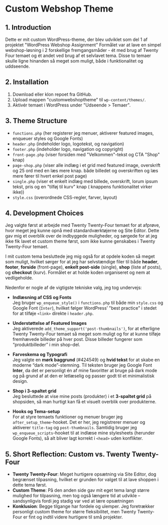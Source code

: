 # Custom Webshop Theme

## 1. Introduction
Dette er mit custom WordPress-theme, der blev udviklet som del 1 af projektet "WordPress Webshop Assignment"
Formålet var at lave en simpel webshop-løsning i 2 forskellige fremgangsmåder - ét med brug af Twenty Four temaet og ét andet ved brug af et selvlavet tema.
Disse to temaer skulle ligne hinanden så meget som muligt, både i funktionalitet og uddseende.

## 2. Installation
1. Download eller klon repoet fra GitHub.
2. Upload mappen "customwebshoptheme" til `wp-content/themes/`.
3. Aktivér temaet i WordPress under "Udseende > Temaer".

## 3. Theme Structure
- `functions.php` (her registerer jeg menuer, aktiverer featured images, enqueuer styles og Google Fonts)
- `header.php` (indeholder logo, logotekst, og navigation)
- `footer.php` (indeholder logo, navigation og copyright)
- `front-page.php` (viser forsiden med "Velkommen"-tekst og CTA "Shop" knap)
- `page-shop.php` (viser alle indlæg i et grid med featured image, overskrift og 25 ord med en læs mere knap. både billedet og overskriften og læs mere fører til hvert enkel post page)
- `single.php` (viser et enkelt indlæg med billede, overskrift, lorum ipsum tekst, pris og en "tilføj til kurv" knap ( knappens funktionalitet virker ikke))
- `style.css` (overordnede CSS-regler, farver, layout)

## 4. Development Choices
Jeg valgte først at arbejde med Twenty Twenty-Four temaet for at afprøve, hvor meget jeg kunne opnå med standardværktøjerne og Site Editor. Dette gav mig et overblik over de indbyggede muligheder, og sørgede for at jeg ikke fik lavet et custom theme først, som ikke kunne genskabes i  Twenty Twenty-Four temaet.

I mit custom tema besluttede jeg mig også for at opdele koden så meget som muligt, hvilket sørger for at jeg har selvstændige filer til både **header**, **footer**, **forside** (front-page), **enkelt post-side** (single), **shop** (liste af posts), og **checkout** (kurv). Formålet er at holde koden organiseret og nem at vedligeholde. 

Nedenfor er nogle af de vigtigste tekniske valg, jeg tog undervejs:

- **Indlæsning af CSS og Fonts**  
  Jeg bruger `wp_enqueue_style()` i `functions.php` til både min `style.css` og Google Font (`Inter`), hvilket følger WordPress’ "best practice" i stedet for at tilføje `<link>` direkte i `header.php`.

- **Understøttelse af Featured Images**  
  Jeg aktiverede `add_theme_support('post-thumbnails')`, for at efterligne Twenty Twenty-Four temaet så meget som muligt og for at kunne tilføje fremhævede billeder på hver post. Disse billeder fungerer som “produktbilleder” i min shop-del.

- **Farveskema og Typografi**  
  Jeg valgte en **mørk baggrund** (#424549) og **hvid tekst** for at skabe en moderne “dark mode”-stemning. Til teksten bruger jeg Google Font **Inter**, da det er personligt én af mine favoritter at bruge på dark mode og på grund af at den er letlæselig og passer godt til et minimalistisk design.

- **Shop i 3-spaltet grid**  
  Jeg besluttede at vise mine posts (produkter) i et **3-spaltet grid** på shopsiden, så man hurtigt kan få et visuelt overblik over produkterne.

- **Hooks og Tema-setup**  
  For at styre temaets funktioner og menuer bruger jeg `after_setup_theme`-hooket. Det er her, jeg registrerer menuer og aktiverer `title-tag` og `post-thumbnails`. Samtidig bruger jeg `wp_enqueue_scripts`-hooket til at indlæse mine stylesheets (herunder Google Fonts), så alt bliver lagt korrekt i `<head>` uden konflikter.


## 5. Short Reflection: Custom vs. Twenty Twenty-Four
- **Twenty Twenty-Four**: Meget hurtigere opsætning via Site Editor, dog begrænset tilpasning, hvilket er grunden for valget til at lave shoppen i dette tema først.
- **Custom Theme**: På den anden side gav mit eget tema langt større mulighed for tilpasning, men tog også længere tid at udvikle – sandsynligvis fordi jeg stadig var ved at lære opsætningen
- **Konklusion**: Begge tilgange har fordele og ulemper. Jeg foretrækker personligt custom theme for større fleksibilitet, men Twenty Twenty-Four er fint og indtil videre hurtigere til små projekter.
